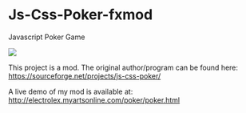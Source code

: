 # Js-Css-Poker-fxmod
Javascript Poker Game

<img src="https://imgur.com/fiwwjUs">

This project is a mod. The original author/program can be found here: https://sourceforge.net/projects/js-css-poker/

A live demo of my mod is available at: http://electrolex.myartsonline.com/poker/poker.html
